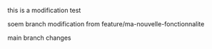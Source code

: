 this is a modification
test


soem branch modification from feature/ma-nouvelle-fonctionnalite

main branch changes
